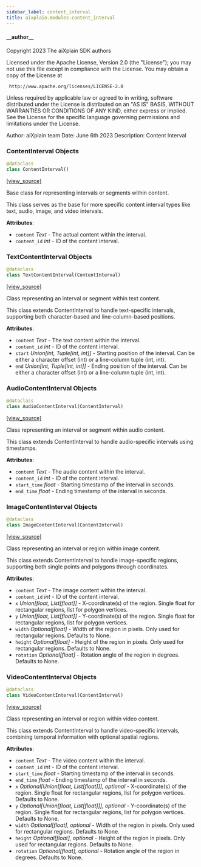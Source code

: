 ```yaml
---
sidebar_label: content_interval
title: aixplain.modules.content_interval
---
```


#### \_\_author\_\_

Copyright 2023 The aiXplain SDK authors

Licensed under the Apache License, Version 2.0 (the &quot;License&quot;);
you may not use this file except in compliance with the License.
You may obtain a copy of the License at

     http://www.apache.org/licenses/LICENSE-2.0

Unless required by applicable law or agreed to in writing, software
distributed under the License is distributed on an &quot;AS IS&quot; BASIS,
WITHOUT WARRANTIES OR CONDITIONS OF ANY KIND, either express or implied.
See the License for the specific language governing permissions and
limitations under the License.

Author: aiXplain team
Date: June 6th 2023
Description:
    Content Interval

### ContentInterval Objects

```python
@dataclass
class ContentInterval()
```

[[view_source]](https://github.com/aixplain/aiXplain/blob/main/aixplain/modules/content_interval.py#L29)

Base class for representing intervals or segments within content.

This class serves as the base for more specific content interval types
like text, audio, image, and video intervals.

**Attributes**:

- `content` _Text_ - The actual content within the interval.
- `content_id` _int_ - ID of the content interval.

### TextContentInterval Objects

```python
@dataclass
class TextContentInterval(ContentInterval)
```

[[view_source]](https://github.com/aixplain/aiXplain/blob/main/aixplain/modules/content_interval.py#L44)

Class representing an interval or segment within text content.

This class extends ContentInterval to handle text-specific intervals,
supporting both character-based and line-column-based positions.

**Attributes**:

- `content` _Text_ - The text content within the interval.
- `content_id` _int_ - ID of the content interval.
- `start` _Union[int, Tuple[int, int]]_ - Starting position of the interval.
  Can be either a character offset (int) or a line-column tuple (int, int).
- `end` _Union[int, Tuple[int, int]]_ - Ending position of the interval.
  Can be either a character offset (int) or a line-column tuple (int, int).

### AudioContentInterval Objects

```python
@dataclass
class AudioContentInterval(ContentInterval)
```

[[view_source]](https://github.com/aixplain/aiXplain/blob/main/aixplain/modules/content_interval.py#L63)

Class representing an interval or segment within audio content.

This class extends ContentInterval to handle audio-specific intervals
using timestamps.

**Attributes**:

- `content` _Text_ - The audio content within the interval.
- `content_id` _int_ - ID of the content interval.
- `start_time` _float_ - Starting timestamp of the interval in seconds.
- `end_time` _float_ - Ending timestamp of the interval in seconds.

### ImageContentInterval Objects

```python
@dataclass
class ImageContentInterval(ContentInterval)
```

[[view_source]](https://github.com/aixplain/aiXplain/blob/main/aixplain/modules/content_interval.py#L80)

Class representing an interval or region within image content.

This class extends ContentInterval to handle image-specific regions,
supporting both single points and polygons through coordinates.

**Attributes**:

- `content` _Text_ - The image content within the interval.
- `content_id` _int_ - ID of the content interval.
- `x` _Union[float, List[float]]_ - X-coordinate(s) of the region.
  Single float for rectangular regions, list for polygon vertices.
- `y` _Union[float, List[float]]_ - Y-coordinate(s) of the region.
  Single float for rectangular regions, list for polygon vertices.
- `width` _Optional[float]_ - Width of the region in pixels. Only used for
  rectangular regions. Defaults to None.
- `height` _Optional[float]_ - Height of the region in pixels. Only used for
  rectangular regions. Defaults to None.
- `rotation` _Optional[float]_ - Rotation angle of the region in degrees.
  Defaults to None.

### VideoContentInterval Objects

```python
@dataclass
class VideoContentInterval(ContentInterval)
```

[[view_source]](https://github.com/aixplain/aiXplain/blob/main/aixplain/modules/content_interval.py#L108)

Class representing an interval or region within video content.

This class extends ContentInterval to handle video-specific intervals,
combining temporal information with optional spatial regions.

**Attributes**:

- `content` _Text_ - The video content within the interval.
- `content_id` _int_ - ID of the content interval.
- `start_time` _float_ - Starting timestamp of the interval in seconds.
- `end_time` _float_ - Ending timestamp of the interval in seconds.
- `x` _Optional[Union[float, List[float]]], optional_ - X-coordinate(s) of the region.
  Single float for rectangular regions, list for polygon vertices.
  Defaults to None.
- `y` _Optional[Union[float, List[float]]], optional_ - Y-coordinate(s) of the region.
  Single float for rectangular regions, list for polygon vertices.
  Defaults to None.
- `width` _Optional[float], optional_ - Width of the region in pixels.
  Only used for rectangular regions. Defaults to None.
- `height` _Optional[float], optional_ - Height of the region in pixels.
  Only used for rectangular regions. Defaults to None.
- `rotation` _Optional[float], optional_ - Rotation angle of the region in degrees.
  Defaults to None.

